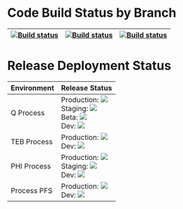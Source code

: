 # Code Build Status by Branch

| [![Build status](https://dev.azure.com/acmewidget/DotNetApps/_apis/build/status/CI-Builds/Web%20Site/Q%20Process?branchName=master&label=master)](https://dev.azure.com/acmewidget/DotNetApps/_build/latest?definitionId=72) | [![Build status](https://dev.azure.com/acmewidget/DotNetApps/_apis/build/status/CI-Builds/Web%20Site/Q%20Process?branchName=beta&label=beta)](https://dev.azure.com/acmewidget/DotNetApps/_build/latest?definitionId=72) | [![Build status](https://dev.azure.com/acmewidget/DotNetApps/_apis/build/status/CI-Builds/Web%20Site/Q%20Process?branchName=dev&label=dev)](https://dev.azure.com/acmewidget/DotNetApps/_build/latest?definitionId=72) |
| ------------------------------------------------------------ | ------------------------------------------------------------ | ------------------------------------------------------------ |



# Release Deployment Status

| Environment | Release Status                                               |
| ----------- | ------------------------------------------------------------ |
| Q Process   | Production: ![](https://vsrm.dev.azure.com/acmewidget/_apis/public/Release/badge/be43261f-7030-4533-ad2e-232949281e93/36/178)<br />Staging: ![](https://vsrm.dev.azure.com/acmewidget/_apis/public/Release/badge/be43261f-7030-4533-ad2e-232949281e93/36/63)<br />Beta: ![](https://vsrm.dev.azure.com/acmewidget/_apis/public/Release/badge/be43261f-7030-4533-ad2e-232949281e93/36/179)<br />Dev: ![](https://vsrm.dev.azure.com/acmewidget/_apis/public/Release/badge/be43261f-7030-4533-ad2e-232949281e93/36/62) |
| TEB Process | Production: ![](https://vsrm.dev.azure.com/acmewidget/_apis/public/Release/badge/be43261f-7030-4533-ad2e-232949281e93/36/85)<br />Dev: ![](https://vsrm.dev.azure.com/acmewidget/_apis/public/Release/badge/be43261f-7030-4533-ad2e-232949281e93/36/64) |
| PHI Process | Production: ![](https://vsrm.dev.azure.com/acmewidget/_apis/public/Release/badge/be43261f-7030-4533-ad2e-232949281e93/36/163)<br />Staging: ![](https://vsrm.dev.azure.com/acmewidget/_apis/public/Release/badge/be43261f-7030-4533-ad2e-232949281e93/36/147)<br />Dev: ![](https://vsrm.dev.azure.com/acmewidget/_apis/public/Release/badge/be43261f-7030-4533-ad2e-232949281e93/36/66) |
| Process PFS | Production: ![](https://vsrm.dev.azure.com/acmewidget/_apis/public/Release/badge/be43261f-7030-4533-ad2e-232949281e93/36/168)<br />Dev: ![](https://vsrm.dev.azure.com/acmewidget/_apis/public/Release/badge/be43261f-7030-4533-ad2e-232949281e93/36/153) |

